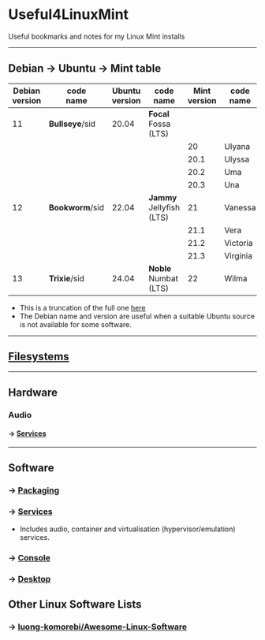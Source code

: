 # Useful4LinuxMint

Useful bookmarks and notes for my Linux Mint installs

---
## Debian → Ubuntu → Mint table


| Debian<br/>version | code<br/>name    | Ubuntu<br/>version | code<br/>name             | Mint<br/>version | code<br/>name |
|--------------------|------------------|--------------------|---------------------------|------------------|---------------|
| 11                 | **Bullseye**/sid | 20.04              | **Focal** Fossa (LTS)     |                  |               |
|                    |                  |                    |                           | 20               | Ulyana        |
|                    |                  |                    |                           | 20.1             | Ulyssa        |
|                    |                  |                    |                           | 20.2             | Uma           |
|                    |                  |                    |                           | 20.3             | Una           |
| 12                 | **Bookworm**/sid | 22.04              | **Jammy** Jellyfish (LTS) | 21               | Vanessa       |
|                    |                  |                    |                           | 21.1             | Vera          |
|                    |                  |                    |                           | 21.2             | Victoria      |
|                    |                  |                    |                           | 21.3             | Virginia      | 
| 13                 | **Trixie**/sid   | 24.04              | **Noble** Numbat (LTS)    | 22               | Wilma         |

- This is a truncation of the full one [here](debian-ubuntu-mint-table-full.md)
- The Debian name and version are useful when a suitable Ubuntu source is not available for some software.

---

## [Filesystems](filesystems.md)

---

## Hardware

### Audio

#### → [Services](/software/services/_audio.md)

---

## Software

### → [Packaging](software/_packaging.md)

### → [Services](software/_services.md)
- Includes audio, container and virtualisation (hypervisor/emulation) services.

### → [Console](software/_console.md)

### → [Desktop](software/_desktop.md)

## Other Linux Software Lists

### -> [luong-komorebi/Awesome-Linux-Software](https://github.com/luong-komorebi/Awesome-Linux-Software)
